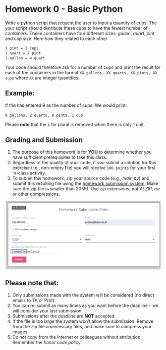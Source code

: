 # Homework 0 - Basic Python

Write a python script that request the user to input a quantity of cups. The your script should distribute these cups to have the fewest number of _containers_. These containers have four different sizes: _gallon_, _quart_, _pint_, and _cup_ size. Here how they related to each other

```
1 pint = 2 cups
1 quart = 2 pint
1 gallon = 4 quart
```

Your code should therefore ask for a number of cups and print the result for each of the containers in the format `XX gallons, XX quarts, XX pints, XX cups` where `XX` are integer quantities.

## Example:

If the has entered 9 as the number of cups. We would print:

`0 gallons, 2 quarts, 0 pints, 1 cup`

Please **note** that the `s` for plural is removed when there is only 1 unit.

## Grading and Submission

1. The purpose of this homework is for **YOU** to determine whether you have sufficient prerequisites to take this class.
2. Regardless of the quality of your code, if you submit a solution for this exercise (i.e., non-empty file) you will receive `100 points` for your first in-class activity.
3. To submit this homework, zip your source code (e.g., _main.py_) and submit this resulting file using the [homework submission system](https://homework.prototyping.id). Make sure the zip file is smaller than 20MB. Use _zip_ extensions, not _ALZIP_, _rar_ or other compressions.

<p align="center">
<img src="data/hwsystem.png" width="500" />
</p>

## Please note that:

1. Only submissions made with the system will be considered (no direct emails to TA or Prof).
2. You can re-submit as many times as you want before the deadline &ndash; we will consider your last submission.
3. Submissions after the deadline are **NOT** accepted.
4. If the file is too large the system won’t allow the submission. Remove from the zip file unnecessary files, and make sure to compress your images.
5. Do not copy from the Internet or colleagues without attribution. Remember the _honor code policy_.
